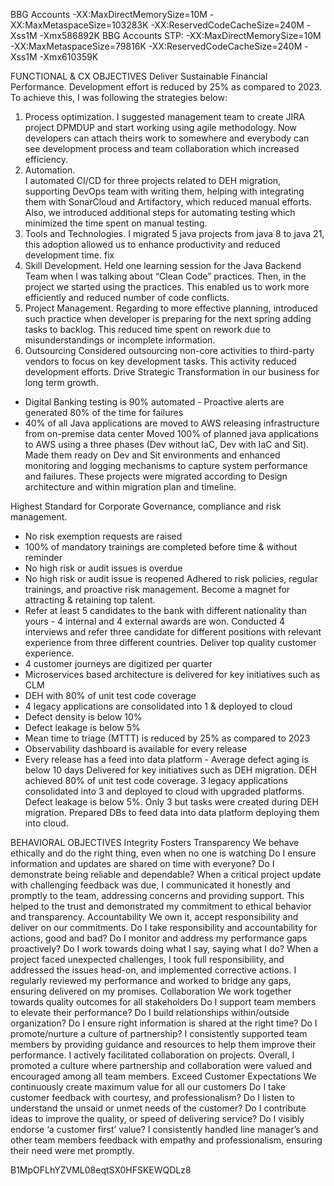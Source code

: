 BBG Accounts
-XX:MaxDirectMemorySize=10M -XX:MaxMetaspaceSize=103283K -XX:ReservedCodeCacheSize=240M -Xss1M -Xmx586892K
BBG Accounts STP:
-XX:MaxDirectMemorySize=10M -XX:MaxMetaspaceSize=79816K -XX:ReservedCodeCacheSize=240M -Xss1M -Xmx610359K




FUNCTIONAL & CX OBJECTIVES
Deliver Sustainable Financial Performance.
Development effort is reduced by 25% as compared to 2023.
To achieve this, I was following the strategies below:
1. Process optimization. I suggested management team to create JIRA project DPMDUP and start working using agile methodology. Now developers can attach theirs work to somewhere and everybody can see development process and team collaboration which increased efficiency.
2. Automation.  
I automated CI/CD for three projects related to DEH migration, supporting DevOps team with writing them, helping with integrating them with SonarCloud and Artifactory, which reduced manual efforts. Also, we introduced additional steps for automating testing which minimized the time spent on manual testing.
3. Tools and Technologies.
I migrated 5 java projects from java 8 to java 21, this adoption allowed us to enhance productivity and reduced development time. fix
4. Skill Development.
Held one learning session for the Java Backend Team when I was talking about “Clean Code” practices. Then, in the project we started using the practices. This enabled us to work more efficiently and reduced number of code conflicts.
5. Project Management.
Regarding to more effective planning, introduced such practice when developer is preparing for the next spring adding tasks to backlog. This reduced time spent on rework due to misunderstandings or incomplete information.
6. Outsourcing
Considered outsourcing non-core activities to third-party vendors to focus on key development tasks. This activity reduced development efforts.
Drive Strategic Transformation in our business for long term growth.
- Digital Banking testing is 90% automated - Proactive alerts are generated 80% of the time for failures 
- 40% of all Java applications are moved to AWS releasing infrastructure from on-premise data center
Moved 100% of planned java applications to AWS using a three phases (Dev without IaC, Dev with IaC and Sit). Made them ready on Dev and Sit environments and enhanced monitoring and logging mechanisms to capture system performance and failures. These projects were migrated according to Design architecture and within migration plan and timeline. 

Highest Standard for Corporate Governance, compliance and risk management.
- No risk exemption requests are raised 
- 100% of mandatory trainings are completed before time & without reminder 
- No high risk or audit issues is overdue 
- No high risk or audit issue is reopened
Adhered to risk policies, regular trainings, and proactive risk management.
Become a magnet for attracting & retaining top talent.
- Refer at least 5 candidates to the bank with different nationality than yours - 4 internal and 4 external awards are won.
Conducted 4 interviews and refer three candidate for different positions with relevant experience from three different countries.
Deliver top quality customer experience.
- 4 customer journeys are digitized per quarter 
- Microservices based architecture is delivered for key initiatives such as CLM
- DEH with 80% of unit test code coverage 
- 4 legacy applications are consolidated into 1 & deployed to cloud 
- Defect density is below 10% 
- Defect leakage is below 5% 
- Mean time to triage (MTTT) is reduced by 25% as compared to 2023 
- Observability dashboard is available for every release 
- Every release has a feed into data platform - Average defect aging is below 10 days
Delivered for key initiatives such as DEH migration. DEH achieved 80% of unit test code coverage. 3 legacy applications consolidated into 3 and deployed to cloud with upgraded platforms. Defect leakage is below 5%. Only 3 but tasks were created during DEH migration. Prepared DBs to feed data into data platform deploying them into cloud.

BEHAVIORAL OBJECTIVES
Integrity Fosters Transparency
We behave ethically and do the right thing, even when no one is watching Do I ensure information and updates are shared on time with everyone? Do I demonstrate being reliable and dependable?
When a critical project update with challenging feedback was due, I communicated it honestly and promptly to the team, addressing concerns and providing support. This helped to the trust and demonstrated my commitment to ethical behavior and transparency.
Accountability
We own it, accept responsibility and deliver on our commitments. Do I take responsibility and accountability for actions, good and bad? Do I monitor and address my performance gaps proactively? Do I work towards doing what I say, saying what I do?
When a project faced unexpected challenges, I took full responsibility, and addressed the issues head-on, and implemented corrective actions. I regularly reviewed my performance and worked to bridge any gaps, ensuring delivered on my promises.
Collaboration
We work together towards quality outcomes for all stakeholders Do I support team members to elevate their performance? Do I build relationships within/outside organization? Do I ensure right information is shared at the right time? Do I promote/nurture a culture of partnership?
I consistently supported team members by providing guidance and resources to help them improve their performance. I actively facilitated collaboration on projects. Overall, I promoted a culture where partnership and collaboration were valued and encouraged among all team members.
Exceed Customer Expectations
We continuously create maximum value for all our customers Do I take customer feedback with courtesy, and professionalism? Do I listen to understand the unsaid or unmet needs of the customer? Do I contribute ideas to improve the quality, or speed of delivering service? Do I visibly endorse ‘a customer first’ value?
I consistently handled line manager’s and other team members feedback with empathy and professionalism, ensuring their need were met promptly. 

B1MpOFLhYZVML08eqtSX0HFSKEWQDLz8
